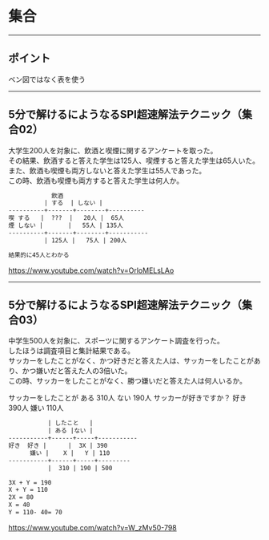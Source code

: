 # 集合

---

## ポイント

ベン図ではなく表を使う

---

## 5分で解けるにようなるSPI超速解法テクニック（集合02）

大学生200人を対象に、飲酒と喫煙に関するアンケートを取った。  
その結果、飲酒すると答えた学生は125人、喫煙すると答えた学生は65人いた。  
また、飲酒も喫煙も両方しないと答えた学生は55人であった。  
この時、飲酒も喫煙も両方すると答えた学生は何人か。  

``` txt
            飲酒
          | する  | しない |
----------+-------+--------+----------
喫 する   |  ???  |   20人 |  65人
煙 しない |       |   55人 | 135人
----------+-------+--------+-----------
          | 125人 |   75人 | 200人

結果的に45人とわかる
```

<https://www.youtube.com/watch?v=OrloMELsLAo>  

---

## 5分で解けるにようなるSPI超速解法テクニック（集合03）

中学生500人を対象に、スポーツに関するアンケート調査を行った。  
したほうは調査項目と集計結果である。  
サッカーをしたことがなく、かつ好きだと答えた人は、サッカーをしたことがあり、かつ嫌いだと答えた人の3倍いた。  
この時、サッカーをしたことがなく、勝つ嫌いだと答えた人は何人いるか。  

サッカーをしたことが
ある 310人
ない 190人
サッカーが好きですか？
好き 390人
嫌い 110人

``` txt
           | したこと   |
           | ある |ない |
-----------+------+-----+-----------
好き  好き |      |  3X | 390
      嫌い |    X |   Y | 110
-----------+------+-----+---------
           |  310 | 190 | 500

3X + Y = 190
X + Y = 110
2X = 80
X = 40
Y = 110- 40= 70
```

<https://www.youtube.com/watch?v=W_zMv50-798>
